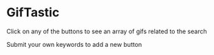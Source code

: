 # GifTastic

Click on any of the buttons to see an array of gifs related to the search

Submit your own keywords to add a new button